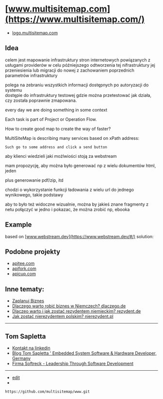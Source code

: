 # [www.multisitemap.com](https://www.multisitemap.com/)

+ [logo.multisitemap.com](https://logo.multisitemap.com/)


## Idea

celem jest mapowanie infrastruktury stron internetowych powiązanych z usługami providerów
w celu późniejszego odtworzenia tej nifrastruktury
jej przeniesienia lub migracji do nowej z zachowaniem poprzednich parametrów infrastruktury

polega na zebraniu wszystkich informacji dostępnych po autoryzacji do systemu\
dostępie do infrastruktury testowej gdzie można przetestować jak działa, czy została poprawnie zmapowana.



every day we are doing something in some context

Each task is part of Project or Operation Flow.

How to create good map to create the way of faster?

MultiSiteMap is describing many services based on xPath address:

    Such go to some address and click a send button



aby klienci wiedzieli jaki możlwiości stoją za webstream

mam propozycję, aby można było generować np z wielu dokumentów html, jeden

plus generowanie pdf/zip, itd

chodzi o wykorzystanie funkcji ładowania z wielu url do jednego wynikowego, takie podstawy

aby to było też widoczne wizualnie, można by jakieś znane fragmenty z netu połączyć w jedno i pokazac, że można zrobić np, ebooka





## Example

based on [www.webstream.dev](https://www.webstream.dev/#/) solution:





## Podobne projekty
+ [apitee.com](https://www.apitee.com/)
+ [apifork.com](https://www.apifork.com/)
+ [apicup.com](https://www.apicup.com/)


## Inne tematy:

+ [Zaplanuj Biznes](https://www.zaplanujbiznes.pl/)
+ [Dlaczego warto robić biznes w Niemczech? dlaczego.de](https://www.dlaczego.de)
+ [Dlaczeo warto i jak zostać rezydentem niemieckim? rezydent.de](https://www.rezydent.de)
+ [Jak zostać nierezydentem polskim? nierezydent.pl](https://www.nierezydent.pl/)


---

## Tom Sapletta
+ [Kontakt na linkedin](https://www.linkedin.com/in/tom-sapletta-com/)
+ [Blog Tom Sapletta ' Embedded System Software & Hardware Developer, Germany](https://tom.sapletta.pl/)
+ [Firma Softreck - Leadership Through Software Development](https://softreck.pl/)


---
+ [edit](https://github.com/multisitemap/www/edit/main/README.md)
+ 
```
https://github.com/multisitemap/www.git
```
